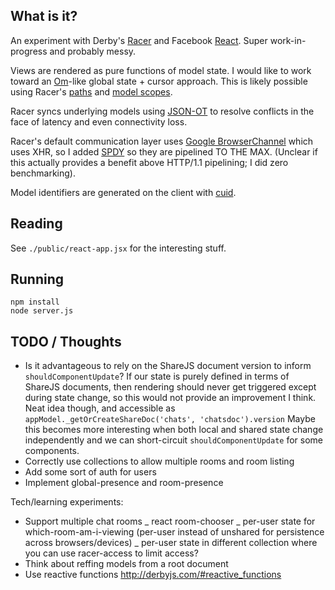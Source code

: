 What is it?
-----------

An experiment with Derby's [Racer](http://derbyjs.com/#models) and Facebook
[React](http://facebook.github.io/react/docs/two-way-binding-helpers.html).
Super work-in-progress and probably messy.

Views are rendered as pure functions of model state.  I would like to work toward an [Om](https://github.com/swannodette/om)-like global state + cursor approach.  This is likely possible using Racer's [paths](http://derbyjs.com/#paths) and [model scopes](http://derbyjs.com/#scoped_models).

Racer syncs underlying models using [JSON-OT](https://github.com/share/ottypes/wiki/JSON-operations) to resolve conflicts in the face of latency and even connectivity loss.

Racer's default communication layer uses [Google BrowserChannel](http://closure-library.googlecode.com/svn-history/r144/docs/closure_goog_net_browserchannel.js.html) which uses XHR, so I added [SPDY](http://en.wikipedia.org/wiki/SPDY) so they are pipelined TO THE MAX.  (Unclear if this actually provides a benefit above HTTP/1.1 pipelining; I did zero benchmarking).

Model identifiers are generated on the client with [cuid](https://github.com/dilvie/cuid).

Reading
-------

See `./public/react-app.jsx` for the interesting stuff.

Running
-------

```
npm install
node server.js
```

TODO / Thoughts
---------------

* Is it advantageous to rely on the ShareJS document version to inform `shouldComponentUpdate`?  If our state is purely defined in terms of ShareJS documents, then rendering should never get triggered except during state change, so this would not provide an improvement I think.  Neat idea though, and accessible as `appModel._getOrCreateShareDoc('chats', 'chatsdoc').version`  Maybe this becomes more interesting when both local and shared state change independently and we can short-circuit `shouldComponentUpdate` for some components.
* Correctly use collections to allow multiple rooms and room listing
* Add some sort of auth for users
* Implement global-presence and room-presence

Tech/learning experiments:

* Support multiple chat rooms
  _ react room-chooser
  _ per-user state for which-room-am-i-viewing (per-user instead of unshared for persistence across browsers/devices)
  _ per-user state in different collection where you can use racer-access to limit access?
* Think about reffing models from a root document
* Use reactive functions http://derbyjs.com/#reactive_functions

